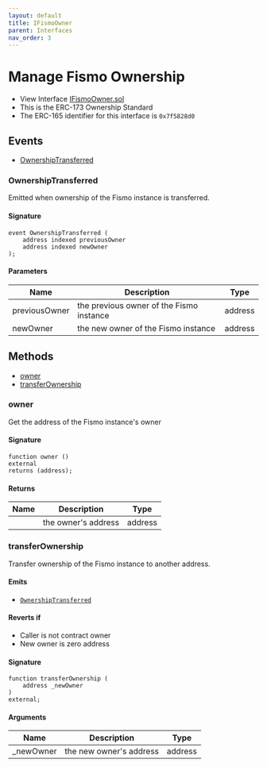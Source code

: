 ```yaml
---
layout: default
title: IFismoOwner
parent: Interfaces
nav_order: 3
---
```

# Manage Fismo Ownership
* View Interface [IFismoOwner.sol](https://github.com/cliffhall/Fismo/blob/main/contracts/interfaces/IFismoOwner.sol)
* This is the ERC-173 Ownership Standard
* The ERC-165 identifier for this interface is `0x7f5828d0`

## Events
* [OwnershipTransferred](#ownershiptransferred)

### OwnershipTransferred
Emitted when ownership of the Fismo instance is transferred.

#### Signature
```solidity
event OwnershipTransferred (
    address indexed previousOwner
    address indexed newOwner
);
```
#### Parameters

| Name         | Description                              | Type    |
|--------------|------------------------------------------|---------|
| previousOwner    | the previous owner of the Fismo instance | address |
| newOwner    | the new owner of the Fismo instance      | address |

## Methods
* [owner](#owner)
* [transferOwnership](#transferownership)

### owner
Get the address of the Fismo instance's owner

#### Signature
```solidity
function owner () 
external
returns (address);
```

#### Returns

| Name          | Description                   | Type    |
|---------------|-------------------------------|---------|
|       | the owner's address  | address |

### transferOwnership
Transfer ownership of the Fismo instance to another address.

#### Emits
- [`OwnershipTransferred`](#ownershiptransferred)

#### Reverts if
- Caller is not contract owner
- New owner is zero address

#### Signature
```solidity
function transferOwnership (
    address _newOwner
) 
external;
```

#### Arguments

| Name           | Description                    | Type    |
|----------------|--------------------------------|---------|
| _newOwner      | the new owner's address  | address |